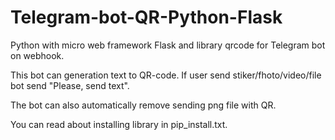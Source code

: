 # Telegram-bot-QR-Python-Flask

Python with micro web framework Flask and library qrcode for Telegram bot on webhook.

This bot can generation text to QR-code. If user send stiker/fhoto/video/file bot send "Please, send text".

The bot can also automatically remove sending png file with QR.

You can read about installing library in pip_install.txt.

